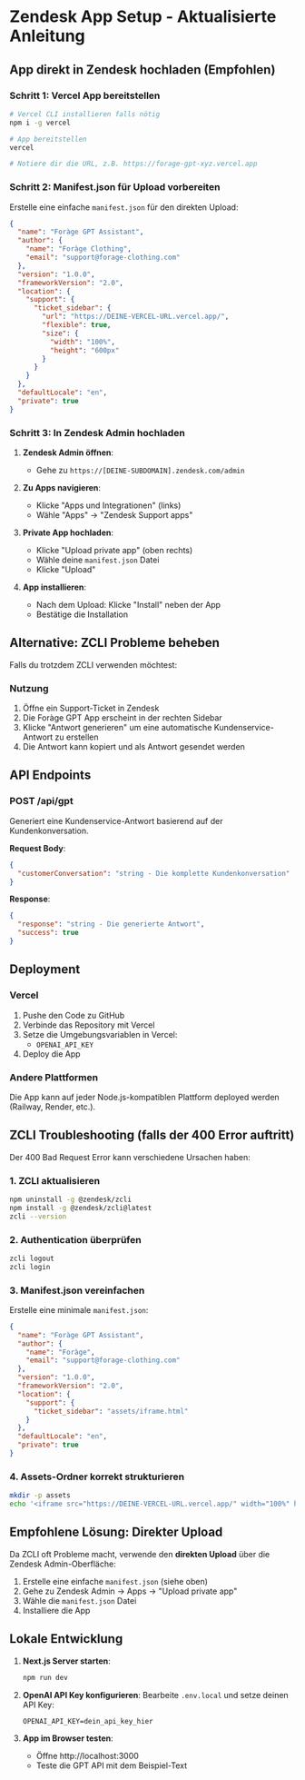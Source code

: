 # Zendesk App Setup - Aktualisierte Anleitung

## App direkt in Zendesk hochladen (Empfohlen)

### Schritt 1: Vercel App bereitstellen
```bash
# Vercel CLI installieren falls nötig
npm i -g vercel

# App bereitstellen
vercel

# Notiere dir die URL, z.B. https://forage-gpt-xyz.vercel.app
```

### Schritt 2: Manifest.json für Upload vorbereiten
Erstelle eine einfache `manifest.json` für den direkten Upload:

```json
{
  "name": "Foràge GPT Assistant",
  "author": {
    "name": "Foràge Clothing",
    "email": "support@forage-clothing.com"
  },
  "version": "1.0.0",
  "frameworkVersion": "2.0",
  "location": {
    "support": {
      "ticket_sidebar": {
        "url": "https://DEINE-VERCEL-URL.vercel.app/",
        "flexible": true,
        "size": {
          "width": "100%",
          "height": "600px"
        }
      }
    }
  },
  "defaultLocale": "en",
  "private": true
}
```

### Schritt 3: In Zendesk Admin hochladen
1. **Zendesk Admin öffnen**: 
   - Gehe zu `https://[DEINE-SUBDOMAIN].zendesk.com/admin`

2. **Zu Apps navigieren**:
   - Klicke "Apps und Integrationen" (links)
   - Wähle "Apps" → "Zendesk Support apps"

3. **Private App hochladen**:
   - Klicke "Upload private app" (oben rechts)
   - Wähle deine `manifest.json` Datei
   - Klicke "Upload"

4. **App installieren**:
   - Nach dem Upload: Klicke "Install" neben der App
   - Bestätige die Installation

## Alternative: ZCLI Probleme beheben

Falls du trotzdem ZCLI verwenden möchtest:

### Nutzung

1. Öffne ein Support-Ticket in Zendesk
2. Die Foràge GPT App erscheint in der rechten Sidebar
3. Klicke "Antwort generieren" um eine automatische Kundenservice-Antwort zu erstellen
4. Die Antwort kann kopiert und als Antwort gesendet werden

## API Endpoints

### POST /api/gpt
Generiert eine Kundenservice-Antwort basierend auf der Kundenkonversation.

**Request Body**:
```json
{
  "customerConversation": "string - Die komplette Kundenkonversation"
}
```

**Response**:
```json
{
  "response": "string - Die generierte Antwort",
  "success": true
}
```

## Deployment

### Vercel
1. Pushe den Code zu GitHub
2. Verbinde das Repository mit Vercel
3. Setze die Umgebungsvariablen in Vercel:
   - `OPENAI_API_KEY`
4. Deploy die App

### Andere Plattformen
Die App kann auf jeder Node.js-kompatiblen Plattform deployed werden (Railway, Render, etc.).

## ZCLI Troubleshooting (falls der 400 Error auftritt)

Der 400 Bad Request Error kann verschiedene Ursachen haben:

### 1. ZCLI aktualisieren
```bash
npm uninstall -g @zendesk/zcli
npm install -g @zendesk/zcli@latest
zcli --version
```

### 2. Authentication überprüfen
```bash
zcli logout
zcli login
```

### 3. Manifest.json vereinfachen
Erstelle eine minimale `manifest.json`:
```json
{
  "name": "Foràge GPT Assistant",
  "author": {
    "name": "Foràge",
    "email": "support@forage-clothing.com"
  },
  "version": "1.0.0",
  "frameworkVersion": "2.0",
  "location": {
    "support": {
      "ticket_sidebar": "assets/iframe.html"
    }
  },
  "defaultLocale": "en",
  "private": true
}
```

### 4. Assets-Ordner korrekt strukturieren
```bash
mkdir -p assets
echo '<iframe src="https://DEINE-VERCEL-URL.vercel.app/" width="100%" height="600"></iframe>' > assets/iframe.html
```

## Empfohlene Lösung: Direkter Upload

Da ZCLI oft Probleme macht, verwende den **direkten Upload** über die Zendesk Admin-Oberfläche:

1. Erstelle eine einfache `manifest.json` (siehe oben)
2. Gehe zu Zendesk Admin → Apps → "Upload private app"
3. Wähle die `manifest.json` Datei
4. Installiere die App

## Lokale Entwicklung

1. **Next.js Server starten**:
   ```bash
   npm run dev
   ```

2. **OpenAI API Key konfigurieren**:
   Bearbeite `.env.local` und setze deinen API Key:
   ```
   OPENAI_API_KEY=dein_api_key_hier
   ```

3. **App im Browser testen**:
   - Öffne http://localhost:3000
   - Teste die GPT API mit dem Beispiel-Text
